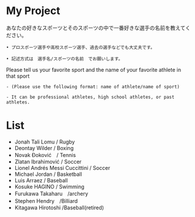 # My Project
あなたの好きなスポーツとそのスポーツの中で一番好きな選手の名前を教えてください。

    • プロスポーツ選手や高校スポーツ選手、過去の選手などでも大丈夫です。

    • 記述方式は　選手名/スポーツの名前　でお願いします。

Please tell us your favorite sport and the name of your favorite athlete in that sport

    - (Please use the following format: name of athlete/name of sport)

    - It can be professional athletes, high school athletes, or past athletes.


# List 
* Jonah Tali Lomu / Rugby
* Deontay Wilder / Boxing
* Novak Đoković　/ Tennis
* Zlatan Ibrahimović / Soccer
* Lionel Andrés Messi Cuccittini / Soccer
* Michael Jordan / Basketball
* Luis Arraez / Baseball
* Kosuke HAGINO / Swimming
* Furukawa Takaharu　/archery
* Stephen Hendry　/Billiard
* Kitagawa Hirotoshi /Baseball(retired)
